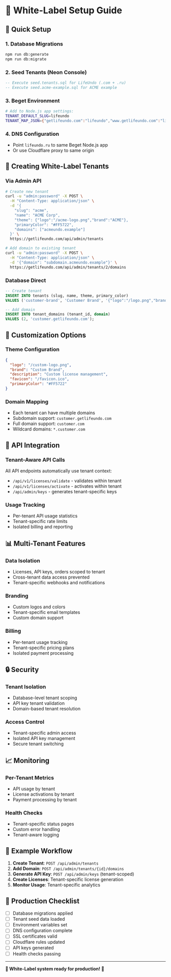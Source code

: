 # 🏢 White-Label Setup Guide

## 🚀 **Quick Setup**

### **1. Database Migrations**
```bash
npm run db:generate
npm run db:migrate
```

### **2. Seed Tenants (Neon Console)**
```sql
-- Execute seed.tenants.sql for LifeUndo (.com + .ru)
-- Execute seed.acme-example.sql for ACME example
```

### **3. Beget Environment**
```bash
# Add to Node.js app settings:
TENANT_DEFAULT_SLUG=lifeundo
TENANT_MAP_JSON={"getlifeundo.com":"lifeundo","www.getlifeundo.com":"lifeundo","lifeundo.ru":"lifeundo","www.lifeundo.ru":"lifeundo"}
```

### **4. DNS Configuration**
- Point `lifeundo.ru` to same Beget Node.js app
- Or use Cloudflare proxy to same origin

## 🏢 **Creating White-Label Tenants**

### **Via Admin API**
```bash
# Create new tenant
curl -u "admin:password" -X POST \
  -H "Content-Type: application/json" \
  -d '{
    "slug": "acme",
    "name": "ACME Corp",
    "theme": {"logo":"/acme-logo.png","brand":"ACME"},
    "primaryColor": "#FF5722",
    "domains": ["acmeundo.example"]
  }' \
  https://getlifeundo.com/api/admin/tenants

# Add domain to existing tenant
curl -u "admin:password" -X POST \
  -H "Content-Type: application/json" \
  -d '{"domain": "subdomain.acmeundo.example"}' \
  https://getlifeundo.com/api/admin/tenants/2/domains
```

### **Database Direct**
```sql
-- Create tenant
INSERT INTO tenants (slug, name, theme, primary_color) 
VALUES ('customer-brand', 'Customer Brand', '{"logo":"/logo.png","brand":"Customer"}', '#0066CC');

-- Add domain
INSERT INTO tenant_domains (tenant_id, domain) 
VALUES (2, 'customer.getlifeundo.com');
```

## 🎨 **Customization Options**

### **Theme Configuration**
```json
{
  "logo": "/custom-logo.png",
  "brand": "Custom Brand",
  "description": "Custom license management",
  "favicon": "/favicon.ico",
  "primaryColor": "#FF5722"
}
```

### **Domain Mapping**
- Each tenant can have multiple domains
- Subdomain support: `customer.getlifeundo.com`
- Full domain support: `customer.com`
- Wildcard domains: `*.customer.com`

## 🔧 **API Integration**

### **Tenant-Aware API Calls**
All API endpoints automatically use tenant context:
- `/api/v1/licenses/validate` - validates within tenant
- `/api/v1/licenses/activate` - activates within tenant
- `/api/admin/keys` - generates tenant-specific keys

### **Usage Tracking**
- Per-tenant API usage statistics
- Tenant-specific rate limits
- Isolated billing and reporting

## 📊 **Multi-Tenant Features**

### **Data Isolation**
- Licenses, API keys, orders scoped to tenant
- Cross-tenant data access prevented
- Tenant-specific webhooks and notifications

### **Branding**
- Custom logos and colors
- Tenant-specific email templates
- Custom domain support

### **Billing**
- Per-tenant usage tracking
- Tenant-specific pricing plans
- Isolated payment processing

## 🔒 **Security**

### **Tenant Isolation**
- Database-level tenant scoping
- API key tenant validation
- Domain-based tenant resolution

### **Access Control**
- Tenant-specific admin access
- Isolated API key management
- Secure tenant switching

## 📈 **Monitoring**

### **Per-Tenant Metrics**
- API usage by tenant
- License activations by tenant
- Payment processing by tenant

### **Health Checks**
- Tenant-specific status pages
- Custom error handling
- Tenant-aware logging

## 🎯 **Example Workflow**

1. **Create Tenant**: `POST /api/admin/tenants`
2. **Add Domain**: `POST /api/admin/tenants/{id}/domains`
3. **Generate API Key**: `POST /api/admin/keys` (tenant-scoped)
4. **Create Licenses**: Tenant-specific license generation
5. **Monitor Usage**: Tenant-specific analytics

## 🚀 **Production Checklist**

- [ ] Database migrations applied
- [ ] Tenant seed data loaded
- [ ] Environment variables set
- [ ] DNS configuration complete
- [ ] SSL certificates valid
- [ ] Cloudflare rules updated
- [ ] API keys generated
- [ ] Health checks passing

---

**🎉 White-Label system ready for production! 🚀**

